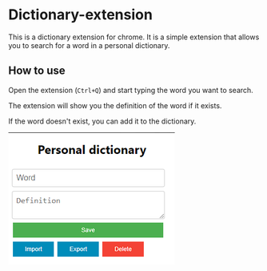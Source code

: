 # Dictionary-extension

This is a dictionary extension for chrome.
It is a simple extension that allows you to search for a word in a personal dictionary.

## How to use
Open the extension (`Ctrl+Q`) and start typing the word you want to search. 

The extension will show you the definition of the word if it exists.

If the word doesn't exist, you can add it to the dictionary.

![example.png](./docs/example.png)

